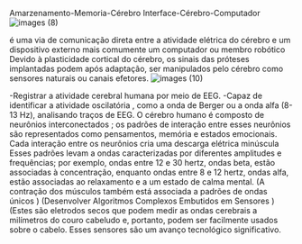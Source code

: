 Amarzenamento-Memoria-Cérebro 
Interface-Cérebro-Computador
![images (8)](https://user-images.githubusercontent.com/62495617/181656097-f81c968b-d59a-491c-9509-3ec1e72dca0c.jpeg)

é uma via de comunicação direta entre a atividade elétrica do cérebro e um dispositivo externo
mais comumente um computador ou membro robótico
Devido à plasticidade cortical do cérebro, os sinais das próteses implantadas podem
após adaptação, ser manipulados pelo cérebro como sensores naturais ou canais efetores.
![images (10)](https://user-images.githubusercontent.com/62495617/181656309-99f43048-0951-41a9-b3c9-a736fa6fe33a.jpeg)

-Registrar a atividade cerebral humana por meio de EEG.
-Capaz de identificar a atividade oscilatória , como a onda de Berger ou a onda alfa (8-13 Hz), analisando traços de EEG.
O cérebro humano é composto de neurônios interconectados ; os padrões de interação entre esses neurônios são representados como pensamentos, memória e estados emocionais.
Cada interação entre os neurônios cria uma descarga elétrica minúscula 
Esses padrões levam a ondas caracterizadas por diferentes amplitudes e frequências; 
por exemplo, ondas entre 12 e 30 hertz, ondas beta, estão associadas à concentração, 
enquanto ondas entre 8 e 12 hertz, ondas alfa, estão associadas ao relaxamento e a um estado de calma mental. 
(A contração dos músculos também está associada a padrões de ondas únicos )
(Desenvolver Algoritmos Complexos Embutidos em Sensores )
(Estes são eletrodos secos que podem medir as ondas cerebrais a milímetros do couro cabeludo e, portanto, podem ser facilmente usados ​​sobre o cabelo.
Esses sensores são um avanço tecnológico significativo.
